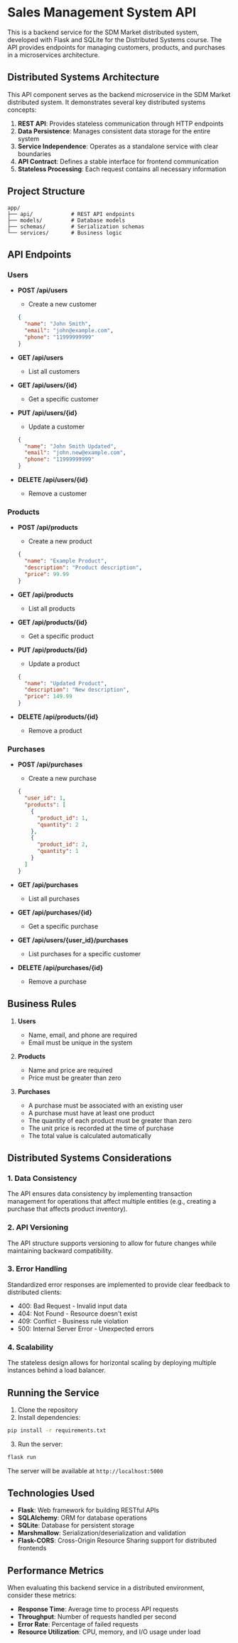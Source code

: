 # Sales Management System API

This is a backend service for the SDM Market distributed system, developed with Flask and SQLite for the Distributed Systems course. The API provides endpoints for managing customers, products, and purchases in a microservices architecture.

## Distributed Systems Architecture

This API component serves as the backend microservice in the SDM Market distributed system. It demonstrates several key distributed systems concepts:

1. **REST API**: Provides stateless communication through HTTP endpoints
2. **Data Persistence**: Manages consistent data storage for the entire system
3. **Service Independence**: Operates as a standalone service with clear boundaries
4. **API Contract**: Defines a stable interface for frontend communication
5. **Stateless Processing**: Each request contains all necessary information

## Project Structure

```
app/
├── api/            # REST API endpoints
├── models/         # Database models
├── schemas/        # Serialization schemas
└── services/       # Business logic
```

## API Endpoints

### Users

- **POST /api/users**
  - Create a new customer
  ```json
  {
    "name": "John Smith",
    "email": "john@example.com",
    "phone": "11999999999"
  }
  ```

- **GET /api/users**
  - List all customers

- **GET /api/users/{id}**
  - Get a specific customer

- **PUT /api/users/{id}**
  - Update a customer
  ```json
  {
    "name": "John Smith Updated",
    "email": "john.new@example.com",
    "phone": "11999999999"
  }
  ```

- **DELETE /api/users/{id}**
  - Remove a customer

### Products

- **POST /api/products**
  - Create a new product
  ```json
  {
    "name": "Example Product",
    "description": "Product description",
    "price": 99.99
  }
  ```

- **GET /api/products**
  - List all products

- **GET /api/products/{id}**
  - Get a specific product

- **PUT /api/products/{id}**
  - Update a product
  ```json
  {
    "name": "Updated Product",
    "description": "New description",
    "price": 149.99
  }
  ```

- **DELETE /api/products/{id}**
  - Remove a product

### Purchases

- **POST /api/purchases**
  - Create a new purchase
  ```json
  {
    "user_id": 1,
    "products": [
      {
        "product_id": 1,
        "quantity": 2
      },
      {
        "product_id": 2,
        "quantity": 1
      }
    ]
  }
  ```

- **GET /api/purchases**
  - List all purchases

- **GET /api/purchases/{id}**
  - Get a specific purchase

- **GET /api/users/{user_id}/purchases**
  - List purchases for a specific customer

- **DELETE /api/purchases/{id}**
  - Remove a purchase

## Business Rules

1. **Users**
   - Name, email, and phone are required
   - Email must be unique in the system

2. **Products**
   - Name and price are required
   - Price must be greater than zero

3. **Purchases**
   - A purchase must be associated with an existing user
   - A purchase must have at least one product
   - The quantity of each product must be greater than zero
   - The unit price is recorded at the time of purchase
   - The total value is calculated automatically

## Distributed Systems Considerations

### 1. Data Consistency
The API ensures data consistency by implementing transaction management for operations that affect multiple entities (e.g., creating a purchase that affects product inventory).

### 2. API Versioning
The API structure supports versioning to allow for future changes while maintaining backward compatibility.

### 3. Error Handling
Standardized error responses are implemented to provide clear feedback to distributed clients:
- 400: Bad Request - Invalid input data
- 404: Not Found - Resource doesn't exist
- 409: Conflict - Business rule violation
- 500: Internal Server Error - Unexpected errors

### 4. Scalability
The stateless design allows for horizontal scaling by deploying multiple instances behind a load balancer.

## Running the Service

1. Clone the repository
2. Install dependencies:
```bash
pip install -r requirements.txt
```

3. Run the server:
```bash
flask run
```

The server will be available at `http://localhost:5000`

## Technologies Used

- **Flask**: Web framework for building RESTful APIs
- **SQLAlchemy**: ORM for database operations
- **SQLite**: Database for persistent storage
- **Marshmallow**: Serialization/deserialization and validation
- **Flask-CORS**: Cross-Origin Resource Sharing support for distributed frontends

## Performance Metrics

When evaluating this backend service in a distributed environment, consider these metrics:

- **Response Time**: Average time to process API requests
- **Throughput**: Number of requests handled per second
- **Error Rate**: Percentage of failed requests
- **Resource Utilization**: CPU, memory, and I/O usage under load